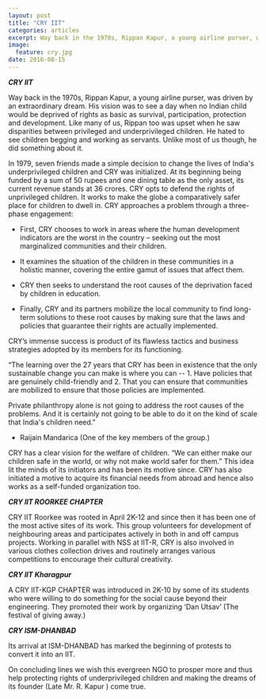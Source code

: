 ```yaml
---
layout: post
title: "CRY IIT"
categories: articles
excerpt: Way back in the 1970s, Rippan Kapur, a young airline purser, was driven by an extraordinary dream.
image: 
  feature: cry.jpg
date: 2016-08-15
---
```


***CRY IIT***

Way back in the 1970s, Rippan Kapur, a young airline purser, was driven
by an extraordinary dream. His vision was to see a day when no Indian
child would be deprived of rights as basic as survival, participation,
protection and development. Like many of us, Rippan too was upset when
he saw disparities between privileged and underprivileged children. He
hated to see children begging and working as servants. Unlike most of us
though, he did something about it.

In 1979, seven friends made a simple decision to change the lives of
India's underprivileged children and CRY was initialized. At its
beginning being funded by a sum of 50 rupees and one dining table as the
only asset, its current revenue stands at 36 crores. CRY opts to defend
the rights of unprivileged children. It works to make the globe a
comparatively safer place for children to dwell in. CRY approaches a
problem through a three-phase engagement:

-   First, CRY chooses to work in areas where the human development
    indicators are the worst in the country – seeking out the most
    marginalized communities and their children.

-   It examines the situation of the children in these communities in a
    holistic manner, covering the entire gamut of issues that
    affect them.

-   CRY then seeks to understand the root causes of the deprivation
    faced by children in education.

-   Finally, CRY and its partners mobilize the local community to find
    long-term solutions to these root causes by making sure that the
    laws and policies that guarantee their rights are
    actually implemented.

CRY’s immense success is product of its flawless tactics and business
strategies adopted by its members for its functioning.

“The learning over the 27 years that CRY has been in existence that the
only sustainable change you can make is where you can -- 1. Have
policies that are genuinely child-friendly and 2. That you can ensure
that communities are mobilized to ensure that those policies are
implemented.

Private philanthropy alone is not going to address the root causes of
the problems. And it is certainly not going to be able to do it on the
kind of scale that India's children need.”

-   Raijain Mandarica (One of the key members of the group.)

CRY has a clear vision for the welfare of children. “We can either make
our children safe in the world, or why not make world safer for them.”
This idea lit the minds of its initiators and has been its motive since.
CRY has also initiated a motive to acquire its financial needs from
abroad and hence also works as a self-funded organization too.

***CRY IIT ROORKEE CHAPTER***

CRY IIT Roorkee was rooted in April 2K-12 and since then it has been one
of the most active sites of its work. This group volunteers for
development of neighbouring areas and participates actively in both in
and off campus projects. Working in parallel with NSS at IIT-R, CRY is
also involved in various clothes collection drives and routinely
arranges various competitions to encourage their cultural creativity.

***CRY IIT Kharagpur***

A CRY IIT-KGP CHAPTER was introduced in 2K-10 by some of its students
who were willing to do something for the social cause beyond their
engineering. They promoted their work by organizing ‘Dan Utsav’ (The
festival of giving away.)

***CRY ISM-DHANBAD***

Its arrival at ISM-DHANBAD has marked the beginning of protests to
convert it into an IIT.

On concluding lines we wish this evergreen NGO to prosper more and thus
help protecting rights of underprivileged children and making the dreams
of its founder (Late Mr. R. Kapur ) come true.
